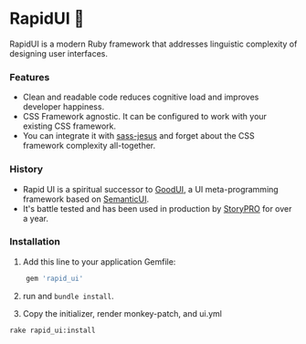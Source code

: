 # RapidUI 🥷
RapidUI is a modern Ruby framework that addresses linguistic complexity of designing user interfaces.


### Features
- Clean and readable code reduces cognitive load and improves developer happiness.
- CSS Framework agnostic. It can be configured to work with your existing CSS framework.
- You can integrate it with [sass-jesus]() and forget about the CSS framework complexity all-together.

### History
- Rapid UI is a spiritual successor to [GoodUI](https://github.com/realstorypro/good-ui), a UI meta-programming framework based on [SemanticUI](https://semantic-ui.com/).
- It's battle tested and has been used in production by [StoryPRO](https://www.storypro.io) for over a year.
 
### Installation
1. Add this line to your application Gemfile:

```ruby
    gem 'rapid_ui'
```

2. run and `bundle install`.


3. Copy the initializer, render monkey-patch, and ui.yml

```bash
rake rapid_ui:install
```
